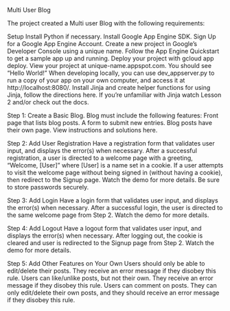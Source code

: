 Multi User Blog

The project created a Multi user Blog with the following requirements:


Setup
Install Python if necessary.
Install Google App Engine SDK.
Sign Up for a Google App Engine Account.
Create a new project in Google’s Developer Console using a unique name.
Follow the App Engine Quickstart to get a sample app up and running.
Deploy your project with gcloud app deploy.
View your project at unique-name.appspot.com.
You should see “Hello World!”
When developing locally, you can use dev_appserver.py to run a copy of your app on your own computer, and access it at http://localhost:8080/.
Install Jinja and create helper functions for using Jinja, follow the directions here.
If you’re unfamiliar with Jinja watch Lesson 2 and/or check out the docs.

Step 1: Create a Basic Blog.
Blog must include the following features:
Front page that lists blog posts.
A form to submit new entries.
Blog posts have their own page.
View instructions and solutions here.

Step 2: Add User Registration
Have a registration form that validates user input, and displays the error(s) when necessary.
After a successful registration, a user is directed to a welcome page with a greeting, “Welcome, [User]” where [User] is a name set in a cookie.
If a user attempts to visit the welcome page without being signed in (without having a cookie), then redirect to the Signup page.
Watch the demo for more details.
Be sure to store passwords securely.

Step 3: Add Login
Have a login form that validates user input, and displays the error(s) when necessary.
After a successful login, the user is directed to the same welcome page from Step 2.
Watch the demo for more details.

Step 4: Add Logout
Have a logout form that validates user input, and displays the error(s) when necessary.
After logging out, the cookie is cleared and user is redirected to the Signup page from Step 2.
Watch the demo for more details.

Step 5: Add Other Features on Your Own
Users should only be able to edit/delete their posts. They receive an error message if they disobey this rule.
Users can like/unlike posts, but not their own. They receive an error message if they disobey this rule.
Users can comment on posts. They can only edit/delete their own posts, and they should receive an error message if they disobey this rule.



